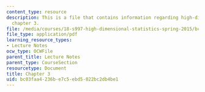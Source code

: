```yaml
---
content_type: resource
description: This is a file that contains information regarding high-dimensional statistics
  chapter 3.
file: /media/courses/18-s997-high-dimensional-statistics-spring-2015/bc03faa4236be7c5ebd5022bc2db4be1_MIT18_S997S15_Chapter3.pdf
file_type: application/pdf
learning_resource_types:
- Lecture Notes
ocw_type: OCWFile
parent_title: Lecture Notes
parent_type: CourseSection
resourcetype: Document
title: Chapter 3
uid: bc03faa4-236b-e7c5-ebd5-022bc2db4be1
---
```

